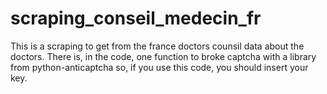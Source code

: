 # scraping_conseil_medecin_fr
This is a scraping to get from the france doctors counsil data about the doctors. There is, in the code, one function to broke captcha with a library from python-anticaptcha so, if you use this code, you should insert your key.
